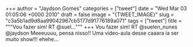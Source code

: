 
+++
author = "Jaydson Gomes"
categories = ["tweet"]
date = "Wed Mar 03 01:05:06 +0000 2010"
draft = false
image = "{TWEET_IMAGE}"
slug = "c3a5b1ad9d8aa99042967cb5177d91776189a071"
tags = ["tweet"]
title = """Vou fazer sim!  RT  @suel..."""
+++
Vou fazer sim!  RT  @suelen_nunes @jaydson Meeeuuuu, pensa nisso!! Uma vídeo-aula desse caaara ia ser muito show!!! ehehe...

